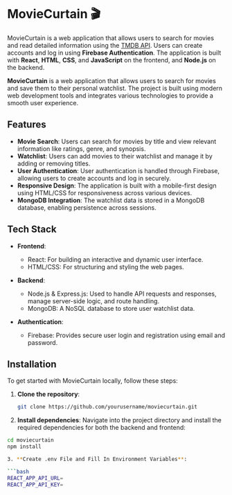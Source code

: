 # MovieCurtain 🎬

MovieCurtain is a web application that allows users to search for movies and read detailed information using the [TMDB API](https://www.themoviedb.org/documentation/api). Users can create accounts and log in using **Firebase Authentication**. The application is built with **React**, **HTML**, **CSS**, and **JavaScript** on the frontend, and **Node.js** on the backend.

**MovieCurtain** is a web application that allows users to search for movies and save them to their personal watchlist. The project is built using modern web development tools and integrates various technologies to provide a smooth user experience.

## Features

- **Movie Search**: Users can search for movies by title and view relevant information like ratings, genre, and synopsis.
- **Watchlist**: Users can add movies to their watchlist and manage it by adding or removing titles.
- **User Authentication**: User authentication is handled through Firebase, allowing users to create accounts and log in securely.
- **Responsive Design**: The application is built with a mobile-first design using HTML/CSS for responsiveness across various devices.
- **MongoDB Integration**: The watchlist data is stored in a MongoDB database, enabling persistence across sessions.

## Tech Stack

- **Frontend**: 
  - React: For building an interactive and dynamic user interface.
  - HTML/CSS: For structuring and styling the web pages.

- **Backend**:
  - Node.js & Express.js: Used to handle API requests and responses, manage server-side logic, and route handling.
  - MongoDB: A NoSQL database to store user watchlist data.

- **Authentication**:
  - Firebase: Provides secure user login and registration using email and password.

## Installation

To get started with MovieCurtain locally, follow these steps:

1. **Clone the repository**:
   ```bash
   git clone https://github.com/yourusername/moviecurtain.git

2. **Install dependencies**: Navigate into the project directory and install the required dependencies for both the backend and frontend:

```bash
cd moviecurtain
npm install

3. **Create .env File and Fill In Environment Variables**: 

```bash
REACT_APP_API_URL=
REACT_APP_API_KEY=
